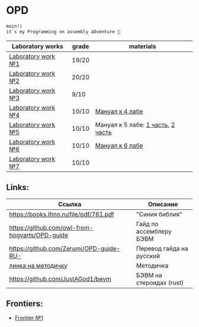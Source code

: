 # OPD
```css
moin!) 
it`s my Programming on assembly aDventure 🎉
```
|Laboratory works|grade|materials|
|-|-|-|
|[Laboratory work №1](./lab1)|19/20||
|[Laboratory work №2](./lab2)|20/20||
|[Laboratory work №3](./lab3)|9/10||
|[Laboratory work №4](./lab4)|10/10|[Мануал к 4 лабе](https://vk.com/wall-192451261_14)|
|[Laboratory work №5](./lab5)|10/10|Мануал к 5 лабе: [1 часть](https://vk.com/wall-192451261_20), [2 часть](https://vk.com/wall-192451261_21)|
|[Laboratory work №6](./lab6)|10/10|[Мануал к 6 лабе](https://vk.com/wall-192451261_27)|
|[Laboratory work №7](./lab7)|10/10|

## Links:

| Ссылка | Описание |
| --- | --- |
| https://books.ifmo.ru/file/pdf/761.pdf | "Синия библия" |
| https://github.com/owl-from-hogvarts/OPD-guide | Гайд по ассемблеру БЭВМ |
| https://github.com/Zerumi/OPD-guide-RU- | Перевод гайда на русский |
| [линка на методичку](https://se.ifmo.ru/documents/10180/38002/%D0%9C%D0%B5%D1%82%D0%BE%D0%B4%D0%B8%D1%87%D0%B5%D1%81%D0%BA%D0%B8%D0%B5+%D1%83%D0%BA%D0%B0%D0%B7%D0%B0%D0%BD%D0%B8%D1%8F+%D0%BA+%D0%B2%D1%8B%D0%BF%D0%BE%D0%BB%D0%BD%D0%B5%D0%BD%D0%B8%D1%8E+%D0%BB%D0%B0%D0%B1%D0%BE%D1%80%D0%B0%D1%82%D0%BE%D1%80%D0%BD%D1%8B%D1%85+%D1%80%D0%B0%D0%B1%D0%BE%D1%82+%D0%B8+%D1%80%D1%83%D0%B1%D0%B5%D0%B6%D0%BD%D0%BE%D0%B3%D0%BE+%D0%BA%D0%BE%D0%BD%D1%82%D1%80%D0%BE%D0%BB%D1%8F+%D0%91%D0%AD%D0%92%D0%9C+2019+bcomp-ng.pdf/d5a1be02-ad3f-4c43-8032-a2a04d6db12e) | Методичка |
| https://github.com/JustAGod1/bevm | БЭВМ на стероидах (rust) |


## Frontiers:
- [Frontier №1](./frontier1)
